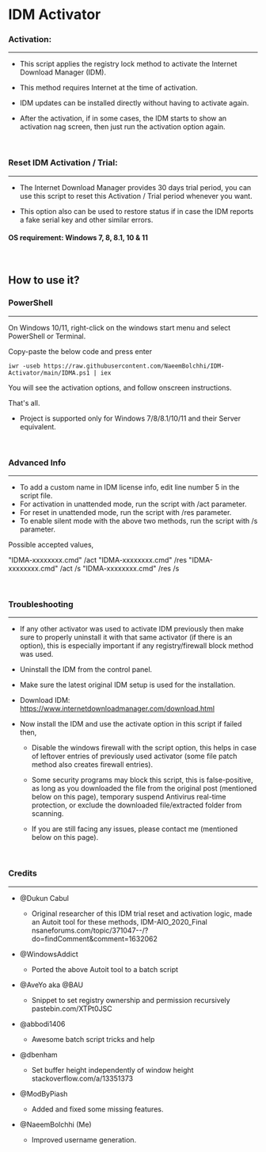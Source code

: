 #   IDM Activator

###   Activation:

---

 - This script applies the registry lock method to activate the Internet Download Manager (IDM).

 - This method requires Internet at the time of activation.

 - IDM updates can be installed directly without having to activate again.

 - After the activation, if in some cases, the IDM starts to show an activation nag screen, 
   then just run the activation option again.

<br>

###   Reset IDM Activation / Trial:

---

 - The Internet Download Manager provides 30 days trial period, you can use this script to 
   reset this Activation / Trial period whenever you want.
 
 - This option also can be used to restore status if in case the IDM reports a fake serial
   key and other similar errors.

####   OS requirement: Windows 7, 8, 8.1, 10 & 11

<br>

##   How to use it?

###   PowerShell

---

On Windows 10/11, right-click on the windows start menu and select PowerShell or Terminal.

Copy-paste the below code and press enter

    iwr -useb https://raw.githubusercontent.com/NaeemBolchhi/IDM-Activator/main/IDMA.ps1 | iex

You will see the activation options, and follow onscreen instructions.

That's all.

 - Project is supported only for Windows 7/8/8.1/10/11 and their Server equivalent.

<br>

###   Advanced Info

---

   - To add a custom name in IDM license info, edit line number 5 in the script file.
   - For activation in unattended mode, run the script with /act parameter.
   - For reset in unattended mode, run the script with /res parameter.
   - To enable silent mode with the above two methods, run the script with /s parameter.

Possible accepted values,

"IDMA-xxxxxxxx.cmd" /act
"IDMA-xxxxxxxx.cmd" /res
"IDMA-xxxxxxxx.cmd" /act /s
"IDMA-xxxxxxxx.cmd" /res /s

<br>

###   Troubleshooting

---

   - If any other activator was used to activate IDM previously then make sure to properly
     uninstall it with that same activator (if there is an option), this is especially important
     if any registry/firewall block method was used.

   - Uninstall the IDM from the control panel.

   - Make sure the latest original IDM setup is used for the installation.
     
   - Download IDM: https://www.internetdownloadmanager.com/download.html

   - Now install the IDM and use the activate option in this script if failed then,

     - Disable the windows firewall with the script option, this helps in case of leftover entries of
       previously used activator (some file patch method also creates firewall entries).

     - Some security programs may block this script, this is false-positive, as long as you 
       downloaded the file from the original post (mentioned below on this page), temporary suspend
       Antivirus real-time protection, or exclude the downloaded file/extracted folder from scanning.

     - If you are still facing any issues, please contact me (mentioned below on this page).

<br>

###   Credits

---

   - @Dukun Cabul
     - Original researcher of this IDM trial reset and activation logic,
       made an Autoit tool for these methods, IDM-AIO_2020_Final
       nsaneforums.com/topic/371047--/?do=findComment&comment=1632062
                         
   - @WindowsAddict
     - Ported the above Autoit tool to a batch script

   - @AveYo aka @BAU
     - Snippet to set registry ownership and permission recursively
       pastebin.com/XTPt0JSC

   - @abbodi1406
     - Awesome batch script tricks and help

   - @dbenham
     - Set buffer height independently of window height
       stackoverflow.com/a/13351373

   - @ModByPiash
     - Added and fixed some missing features.
   
   - @NaeemBolchhi (Me)
     - Improved username generation.
